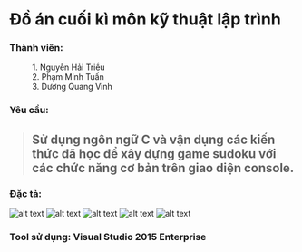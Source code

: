 # Đồ án cuối kì môn kỹ thuật lập trình

<dl>
	<dt><h3><b>Thành viên:</b></h3></dt>
  <dd>1. Nguyễn Hải Triều</dd>
	<dd>2. Phạm Minh Tuấn</dd>
	<dd>3. Dương Quang Vinh</dd>
</dl>

### Yêu cầu:
> ## Sử dụng ngôn ngữ C và vận dụng các kiến thức đã học để xây dựng game sudoku với các chức năng cơ bản trên giao diện console.

### Đặc tả:

![alt text](https://i.imgur.com/3cKGhxM.png)
![alt text](https://i.imgur.com/GmTjxE1.png)
![alt text](https://i.imgur.com/VcisKr1.png)
![alt text](https://i.imgur.com/GEZLNZb.png)
![alt text](https://i.imgur.com/zF48KiT.png)

### Tool sử dụng: Visual Studio 2015 Enterprise
